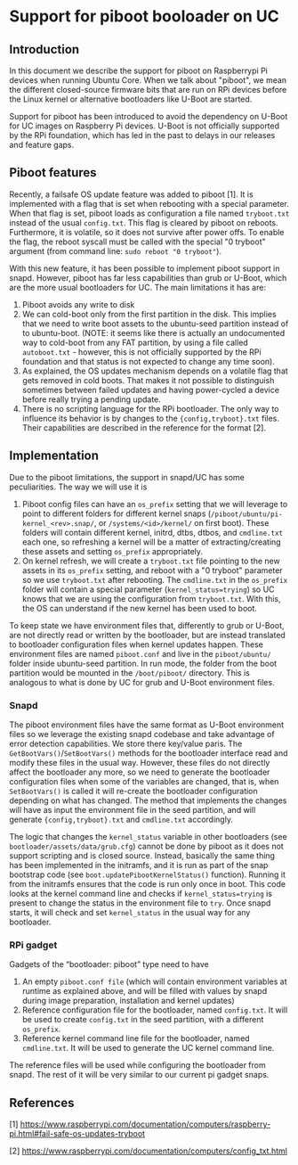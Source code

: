 # Support for piboot booloader on UC

## Introduction

In this document we describe the support for piboot on Raspberrypi Pi
devices when running Ubuntu Core. When we talk about "piboot", we mean
the different closed-source firmware bits that are run on RPi devices
before the Linux kernel or alternative bootloaders like U-Boot are
started.

Support for piboot has been introduced to avoid the dependency on
U-Boot for UC images on Raspberry Pi devices. U-Boot is not officially
supported by the RPi foundation, which has led in the past to delays
in our releases and feature gaps.

## Piboot features

Recently, a failsafe OS update feature was added to piboot [1]. It is
implemented with a flag that is set when rebooting with a special
parameter. When that flag is set, piboot loads as configuration a file
named `tryboot.txt` instead of the usual `config.txt`. This flag is
cleared by piboot on reboots. Furthermore, it is volatile, so it does
not survive after power offs. To enable the flag, the reboot syscall
must be called with the special "0 tryboot" argument (from command
line: `sudo reboot "0 tryboot"`).

With this new feature, it has been possible to implement piboot
support in snapd. However, piboot has far less capabilities than grub
or U-Boot, which are the more usual bootloaders for UC. The main
limitations it has are:

1. Piboot avoids any write to disk
1. We can cold-boot only from the first partition in the disk. This
   implies that we need to write boot assets to the ubuntu-seed
   partition instead of to ubuntu-boot. (NOTE: it seems like there is
   actually an undocumented way to cold-boot from any FAT partition,
   by using a file called `autoboot.txt` - however, this is not
   officially supported by the RPi foundation and that status is not
   expected to change any time soon).
1. As explained, the OS updates mechanism depends on a volatile flag
   that gets removed in cold boots. That makes it not possible to
   distinguish sometimes between failed updates and having
   power-cycled a device before really trying a pending update.
1. There is no scripting language for the RPi bootloader. The only way
   to influence its behavior is by changes to the
   `{config,tryboot}.txt` files. Their capabilities are described in
   the reference for the format [2].

## Implementation

Due to the piboot limitations, the support in snapd/UC has some
peculiarities. The way we will use it is

1. Piboot config files can have an `os_prefix` setting that we will
   leverage to point to different folders for different kernel snaps
   (`/piboot/ubuntu/pi-kernel_<rev>.snap/`, or `/systems/<id>/kernel/`
   on first boot). These folders will contain different kernel,
   initrd, dtbs, dtbos, and `cmdline.txt` each one, so refreshing a
   kernel will be a matter of extracting/creating these assets and
   setting `os_prefix` appropriately.
1. On kernel refresh, we will create a `tryboot.txt` file pointing to
   the new assets in its `os_prefix` setting, and reboot with a "0
   tryboot" parameter so we use `tryboot.txt` after rebooting. The
   `cmdline.txt` in the `os_prefix` folder will contain a special
   parameter (`kernel_status=trying`) so UC knows that we are using
   the configuration from `tryboot.txt`. With this, the OS can
   understand if the new kernel has been used to boot.

To keep state we have environment files that, differently to grub or
U-Boot, are not directly read or written by the bootloader, but are
instead translated to bootloader configuration files when kernel
updates happen. These environment files are named `piboot.conf` and
live in the `piboot/ubuntu/` folder inside ubuntu-seed partition. In
run mode, the folder from the boot partition would be mounted in the
`/boot/piboot/` directory. This is analogous to what is done by UC for
grub and U-Boot environment files.

### Snapd

The piboot environment files have the same format as U-Boot
environment files so we leverage the existing snapd codebase and take
advantage of error detection capabilities. We store there key/value
paris. The `GetBootVars()`/`SetBootVars()` methods for the bootloader
interface read and modify these files in the usual way. However, these
files do not directly affect the bootloader any more, so we need to
generate the bootloader configuration files when some of the variables
are changed, that is, when `SetBootVars()` is called it will re-create
the bootloader configuration depending on what has changed. The method
that implements the changes will have as input the environment file in
the seed partition, and will generate `{config,tryboot}.txt` and
`cmdline.txt` accordingly.

The logic that changes the `kernel_status` variable in other
bootloaders (see `bootloader/assets/data/grub.cfg`) cannot be done by
piboot as it does not support scripting and is closed source. Instead,
basically the same thing has been implemented in the initramfs, and it
is run as part of the snap bootstrap code (see
`boot.updatePibootKernelStatus()` function). Running it from the
initramfs ensures that the code is run only once in boot. This code
looks at the kernel command line and checks if `kernel_status=trying` is
present to change the status in the environment file to `try`. Once
snapd starts, it will check and set `kernel_status` in the usual way
for any bootloader.

### RPi gadget

Gadgets of the “bootloader: piboot” type need to have

1. An empty `piboot.conf file` (which will contain environment variables
   at runtime as explained above, and will be filled with values by
   snapd during image preparation, installation and kernel updates)
1. Reference configuration file for the bootloader, named
   `config.txt`. It will be used to create `config.txt` in the seed
   partition, with a different `os_prefix`.
1. Reference kernel command line file for the bootloader, named
   `cmdline.txt`. It will be used to generate the UC kernel
   command line.

The reference files will be used while configuring the bootloader from
snapd. The rest of it will be very similar to our current pi gadget
snaps.

## References

[1] https://www.raspberrypi.com/documentation/computers/raspberry-pi.html#fail-safe-os-updates-tryboot

[2] https://www.raspberrypi.com/documentation/computers/config_txt.html
